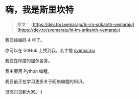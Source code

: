 # 嗨，我是斯里坎特

> 原文： [https://dev.to/svemaraju/hi-im-srikanth-vemaraju](https://dev.to/svemaraju/hi-im-srikanth-vemaraju)

我已经编码 4 年了。

你可以在 GitHub 上找到我，名字是 [svemaraju](https://github.com/svemaraju)

我住在印度的加尔各答。

我主要用 Python 编程。

我目前正在学习更多关于网络编程的知识。

很高兴见到大家。:)